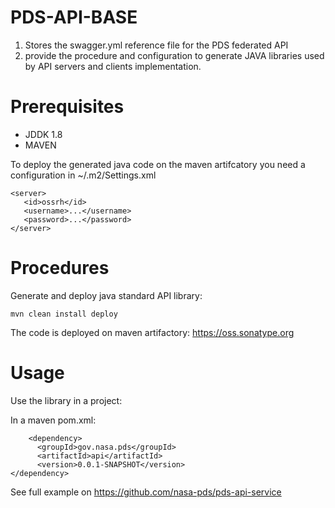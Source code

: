 # PDS-API-BASE

1. Stores the swagger.yml reference file for the PDS federated API 
2. provide the procedure and configuration to generate JAVA libraries used by API servers and clients implementation.


# Prerequisites

- JDDK 1.8
- MAVEN

To deploy the generated java code on the maven artifcatory you need a configuration in ~/.m2/Settings.xml

    <server>
       <id>ossrh</id>
       <username>...</username>
       <password>...</password>
    </server>



# Procedures

Generate and deploy java standard API library:

    mvn clean install deploy


The code is deployed on maven artifactory: https://oss.sonatype.org

    
# Usage

Use the library in a project:

In a maven pom.xml:

    	<dependency>
		  <groupId>gov.nasa.pds</groupId>
		  <artifactId>api</artifactId>
		  <version>0.0.1-SNAPSHOT</version>
	</dependency>

See full example on https://github.com/nasa-pds/pds-api-service




